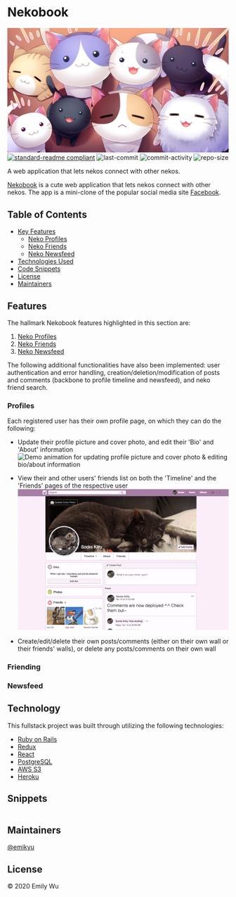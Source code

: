 # Nekobook

[![banner](read_me/anime_cats.jpg)](https://nekobook.herokuapp.com/)
[![standard-readme compliant](https://img.shields.io/badge/standard--readme-OK-green.svg)](https://github.com/RichardLitt/standard-readme)
![last-commit](https://img.shields.io/github/last-commit/emikyu/nekobook)
![commit-activity](https://img.shields.io/github/commit-activity/m/emikyu/nekobook)
![repo-size](https://img.shields.io/github/repo-size/emikyu/nekobook)

A web application that lets nekos connect with other nekos.

[Nekobook](https://nekobook.herokuapp.com) is a cute web application that lets nekos connect with other nekos. The app is a mini-clone of the popular social media site [Facebook](https://facebook.com).

## Table of Contents

- [Key Features](#features)
    - [Neko Profiles](#profiles)
    - [Neko Friends](#friending)
    - [Neko Newsfeed](#newsfeed)
- [Technologies Used](#technology)
- [Code Snippets](#snippets)
- [License](#license)
- [Maintainers](#maintainers)

## Features

The hallmark Nekobook features highlighted in this section are:
1. [Neko Profiles](#profiles)
2. [Neko Friends](#friending)
3. [Neko Newsfeed](#newsfeed)

The following additional functionalities have also been implemented: user authentication and error handling, creation/deletion/modification of posts and comments (backbone to profile timeline and newsfeed), and neko friend search.

### Profiles
Each registered user has their own profile page, on which they can do the following:
- Update their profile picture and cover photo, and edit their 'Bio' and 'About' information
![Demo animation for updating profile picture and cover photo & editing bio/about information](read_me/edit_profile.gif)

- View their and other users' friends list on both the 'Timeline' and the 'Friends' pages of the respective user
![Demo animation for viewing friends on 'Timeline' and 'Friends' pages](read_me/view_friends.gif)

- Create/edit/delete their own posts/comments (either on their own wall or their friends' walls), or delete any posts/comments on their own wall


### Friending

### Newsfeed

## Technology

This fullstack project was built through utilizing the following technologies:
* [Ruby on Rails](https://api.rubyonrails.org/)
* [Redux](https://redux.js.org/api/api-reference)
* [React](https://reactjs.org/docs/getting-started.html)
* [PostgreSQL](https://www.postgresql.org/)
* [AWS S3](https://docs.aws.amazon.com/s3/index.html)
* [Heroku](https://devcenter.heroku.com/categories/reference)

## Snippets

```
```

## Maintainers

[@emikyu](https://github.com/emikyu)


## License

© 2020 Emily Wu

